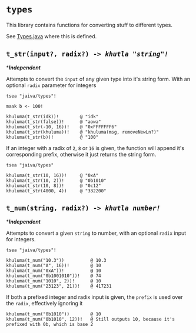 # `types`

This library contains functions for converting stuff to different types.

See [Types.java](../src/main/java/com/jaiva/interpreter/libs/Types.java) where this is defined.

## `t_str(input?, radix?) -> `_*`khutla "string"!`*_

\*_**Independent**_

Attempts to convert the `input` of any given type into it's string form. With an optional `radix` parameter for integers

```jiv
tsea "jaiva/types"!

maak b <- 100!

khuluma(t_str(idk))!        @ "idk"
khuluma(t_str(false))!      @ "aowa"
khuluma(t_str(-10, 16))!    @ "0xFFFFFFF6"
khuluma(t_str(khuluma))!    @ "khuluma(msg, removeNewLn?)"
khuluma(t_str(b))!          @ "100"
```

If an integer with a radix of `2`, `8` or `16` is given, the function will append it's corresponding prefix, otherwise it just returns the string form.

```jiv
tsea "jaiva/types"

khuluma(t_str(10, 16))!     @ "0xA"
khuluma(t_str(10, 2))!      @ "0b1010"
khuluma(t_str(10, 8))!      @ "0c12"
khuluma(t_str(4000, 4))     @ "332200"
```

## `t_num(string, radix?) -> `_*`khutla number!`*_

\*_**Independent**_

Attempts to convert a given `string` to number, with an optional `radix` input for integers.

```jiv
tsea "jaiva/types"!

khuluma(t_num("10.3"))          @ 10.3
khuluma(t_num("A", 16))!        @ 10
khuluma(t_num("0xA"))!          @ 10
khuluma(t_num("0b1001010"))!    @ 74
khuluma(t_num("1010", 2))!      @ 10
khuluma(t_num("23123", 21))!    @ 417231
```

If both a prefixed integer and radix input is given, the `prefix` is used over the `radix`, effectively ignoring it

```jiv
khuluma(t_num("0b1010"))        @ 10
khuluma(t_num("0b1010", 12))!   @ Still outputs 10, because it's prefixed with 0b, which is base 2
```